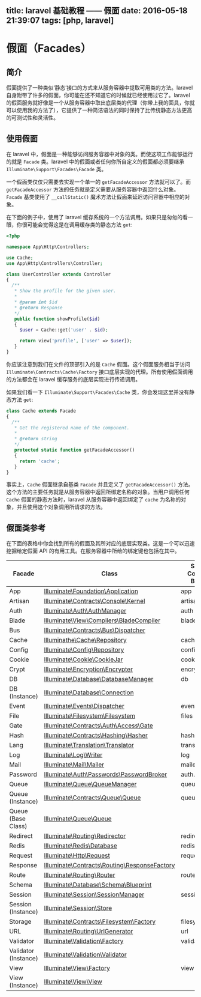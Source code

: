 title: laravel 基础教程 —— 假面
date: 2016-05-18 21:39:07
tags: [php, laravel]
---

# 假面（Facades）

## 简介

假面提供了一种类似‘静态’接口的方式来从服务容器中提取可用类的方法。laravel 自身附带了许多的假面，你可能在还不知道它的时候就已经使用过它了。laravel 的假面服务就好像是一个从服务容器中取出底层类的代理（你带上我的面具，你就可以使用我的方法了），它提供了一种简洁语法的同时保持了比传统静态方法更高的可测试性和灵活性。

## 使用假面

在 laravel 中，假面是一种能够访问服务容器中对象的类。而使这项工作能够运行的就是 `Facade` 类。laravel 中的假面或者任何你所自定义的假面都必须要继承 `Illuminate\Support\Facades\Facade` 类。

一个假面类仅仅只需要去实现一个单一的 `getFacadeAccessor` 方法就可以了。而 `getFacadeAccessor` 方法的任务就是定义需要从服务容器中返回什么对象。`Facade` 基类使用了 `__callStatic()` 魔术方法让假面来延迟访问容器中相应的对象。

在下面的例子中，使用了 laravel 缓存系统的一个方法调用。如果只是匆匆的看一眼，你很可能会觉得这是在调用缓存类的静态方法 `get`:

```php
<?php

namespace App\Http\Controllers;

use Cache;
use App\Http\Controllers\Controller;

class UserController extends Controller
{
  /**
   * Show the profile for the given user.
   *
   * @param int $id
   * @return Response
   */
   public function showProfile($id)
   {
     $user = Cache::get('user' . $id);

     return view('profile', ['user' => $user]);
   }
}
```

你应该注意到我们在文件的顶部引入的是 `Cache` 假面。这个假面服务相当于访问 `Illuminate\Contracts\Cache\Factory` 接口底层实现的代理。所有使用假面调用的方法都会在 laravel 缓存服务的底层实现进行传递调用。

如果我们看一下 `Illuminate\Support\Facades\Cache` 类，你会发现这里并没有静态方法 `get`:

```php
class Cache extends Facade
{
  /**
   * Get the registered name of the component.
   *
   * @return string
   */
   protected static function getFacadeAccessor() 
   {
     return 'cache';
   }
}
```

事实上，`Cache` 假面继承自基类 `Facade` 并且定义了 `getFacadeAccessor()` 方法。这个方法的主要任务就是从服务容器中返回所绑定名称的对象。当用户调用任何 `Cache` 假面的静态方法时，laravel 从服务容器中返回绑定了 `cache` 为名称的对象，并且使用这个对象调用所请求的方法。

## 假面类参考

在下面的表格中你会找到所有的假面及其所对应的底层实现类。这是一个可以迅速挖掘给定假面 API 的有用工具。在服务容器中所给的绑定键也包括在其中。

Facade               | Class                                                                                                                        | Service Container Binding
---                  | ---                                                                                                                          | ---
App                  | [Illuminate\Foundation\Application](http://laravel.com/api/5.2/Illuminate/Foundation/Application.html)                       | app
Artisan              | [Illuminate\Contracts\Console\Kernel](http://laravel.com/api/5.2/Illuminate/Contracts/Console/Kernel.html)                   | artisan
Auth                 | [Illuminate\Auth\AuthManager](http://laravel.com/api/5.2/Illuminate/Auth/AuthManager.html)                                   | auth
Blade                | [Illuminate\View\Compilers\BladeCompiler](http://laravel.com/api/5.2/Illuminate/View/Compilers/BladeCompiler.html)           | blade.compiler
Bus                  | [Illuminate\Contracts\Bus\Dispatcher](http://laravel.com/api/5.2/Illuminate/Contracts/Bus/Dispatcher.html)                   |
Cache                | [Illuminathe\Cache\Repository](http://laravel.com/api/5.2/Illuminate/Cache/Repository.html)                                  | cache
Config               | [Illuminate\Config\Repository](http://laravel.com/api/5.2/Illuminate/Config/Repository.html)                                 | config
Cookie               | [Illuminate\Cookie\CookieJar](http://laravel.com/api/5.2/Illuminate/Cookie/CookieJar.html)                                   | cookie
Crypt                | [Illuminate\Encryption\Encrypter](http://laravel.com/api/5.2/Illuminate/Encryption/Encrypter.html)                           | encrypter
DB                   | [Illuminate\Database\DatabaseManager](http://laravel.com/api/5.2/Illuminate/Database/DatabaseManager.html)                   | db
DB (Instance)        | [Illuminate\Database\Connection](http://laravel.com/api/5.2/Illuminate/Database/Connection.html)                             |
Event                | [Illuminate\Events\Dispatcher](http://laravel.com/api/5.2/Illuminate/Events/Dispatcher.html)                                 | events
File                 | [Illuminate\Filesystem\Filesystem](http://laravel.com/api/5.2/Illuminate/Filesystem/Filesystem.html)                         | files
Gate                 | [Illuminate\Contracts\Auth\Access\Gate](http://laravel.com/api/5.1/Illuminate/Contracts/Auth/Access/Gate.html)               |
Hash                 | [Illuminate\Contracts\Hashing\Hasher](http://laravel.com/api/5.2/Illuminate/Contracts/Hashing/Hasher.html)                   | hash
Lang                 | [Illuminate\Translation\Translator](http://laravel.com/api/5.2/Illuminate/Translation/Translator.html)                       | translator
Log                  | [Illuminate\Log\Writer](http://laravel.com/api/5.2/Illuminate/Log/Writer.html)                                               | log
Mail                 | [Illuminate\Mail\Mailer](http://laravel.com/api/5.2/Illuminate/Mail/Mailer.html)                                             | mailer
Password             | [Illuminate\Auth\Passwords\PasswordBroker](http://laravel.com/api/5.2/Illuminate/Auth/Passwords/PasswordBroker.html)         | auth.password
Queue                | [Illuminate\Queue\QueueManager](http://laravel.com/api/5.2/Illuminate/Queue/QueueManager.html)                               | queue
Queue (Instance)     | [Illuminate\Contracts\Queue\Queue](http://laravel.com/api/5.2/Illuminate/Contracts/Queue/Queue.html)                         | queue
Queue (Base Class)   | [Illuminate\Queue\Queue](http://laravel.com/api/5.2/Illuminate/Queue/Queue.html)                                             |
Redirect             | [Illuminate\Routing\Redirector ](http://laravel.com/api/5.2/Illuminate/Routing/Redirector.html)                              | redirect
Redis                | [Illuminate\Redis\Database](http://laravel.com/api/5.2/Illuminate/Redis/Database.html)                                       | redis
Request              | [Illuminate\Http\Request](http://laravel.com/api/5.2/Illuminate/Http/Request.html)                                           | request
Response             | [Illuminate\Contracts\Routing\ResponseFactory](http://laravel.com/api/5.2/Illuminate/Contracts/Routing/ResponseFactory.html) |
Route                | [Illuminate\Routing\Router](http://laravel.com/api/5.2/Illuminate/Routing/Router.html)                                       | router
Schema               | [Illuminate\Database\Schema\Blueprint](http://laravel.com/api/5.2/Illuminate/Database/Schema/Blueprint.html)                 |
Session              | [Illuminate\Session\SessionManager ](http://laravel.com/api/5.2/Illuminate/Session/SessionManager.html)                      | session
Session (Instance)   | [Illuminate\Session\Store ](http://laravel.com/api/5.2/Illuminate/Session/Store.html)                                        |
Storage              | [Illuminate\Contracts\Filesystem\Factory](http://laravel.com/api/5.2/Illuminate/Contracts/Filesystem/Factory.html)           | filesystem
URL                  | [Illuminate\Routing\UrlGenerator](http://laravel.com/api/5.2/Illuminate/Routing/UrlGenerator.html)                           | url
Validator            | [Illuminate\Validation\Factory](http://laravel.com/api/5.2/Illuminate/Validation/Factory.html)                               | validator
Validator (Instance) | [Illuminate\Validation\Validator](http://laravel.com/api/5.2/Illuminate/Validation/Validator.html)                           |
View                 | [Illuminate\View\Factory](http://laravel.com/api/5.2/Illuminate/View/Factory.html)                                           | view
View (Instance)      | [Illuminate\View\View](http://laravel.com/api/5.2/Illuminate/View/View.html)                                                 |
